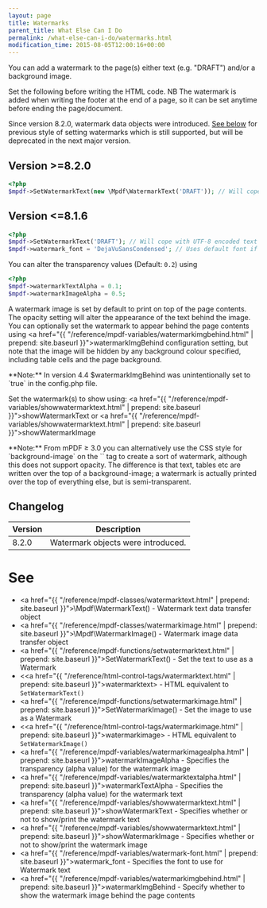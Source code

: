 ```yaml
---
layout: page
title: Watermarks
parent_title: What Else Can I Do
permalink: /what-else-can-i-do/watermarks.html
modification_time: 2015-08-05T12:00:16+00:00
---
```


You can add a watermark to the page(s) either text (e.g. "DRAFT") and/or a background image.

Set the following before writing the HTML code. NB The watermark is added when writing the footer at the end of a page,
so it can be set anytime before ending the page/document.

Since version 8.2.0, watermark data objects were introduced. <a href="#v816">See below</a> for previous style of setting watermarks which is still supported, but will be deprecated in the next major version.

<h2 id="v816">Version >=8.2.0</h2>

```php
<?php
$mpdf->SetWatermarkText(new \Mpdf\WatermarkText('DRAFT')); // Will cope with UTF-8 encoded text

```

<h2 id="v816">Version <=8.1.6</h2>

```php
<?php
$mpdf->SetWatermarkText('DRAFT'); // Will cope with UTF-8 encoded text
$mpdf->watermark_font = 'DejaVuSansCondensed'; // Uses default font if left blank

```

You can alter the transparency values (Default: `0.2`) using

```php
<?php
$mpdf->watermarkTextAlpha = 0.1;
$mpdf->watermarkImageAlpha = 0.5;
```

A watermark image is set by default to print on top of the page contents. The opacity setting will alter the appearance
of the text behind the image. You can optionally set the watermark to appear behind the page contents using
<a href="{{ "/reference/mpdf-variables/watermarkimgbehind.html" | prepend: site.baseurl }}">watermarkImgBehind</a> configuration setting, but
note that the image will be hidden by any background colour specified, including table cells and the page background.

<div class="alert alert-info" role="alert" markdown="1">
  **Note:** In version 4.4 <span class="parameter">$watermarkImgBehind</span> was unintentionally set
  to `true` in the <span class="filename">config.php</span> file.
</div>

Set the watermark(s) to show using:
<a href="{{ "/reference/mpdf-variables/showwatermarktext.html" | prepend: site.baseurl }}">showWatermarkText</a> or
<a href="{{ "/reference/mpdf-variables/showwatermarktext.html" | prepend: site.baseurl }}">showWatermarkImage</a>

<div class="alert alert-info" role="alert" markdown="1">
  **Note:** From mPDF &ge; 3.0 you can alternatively use the CSS
  style for `background-image` on the `<body>` tag to create a sort of watermark, although this does not support
  opacity. The difference is that text, tables etc are written over the top of a background-image; a watermark is
  actually printed over the top of everything else, but is semi-transparent.
</div>

<h2 id="changelog">Changelog</h2>

<table class="table">
    <thead>
        <tr>
            <th>Version</th>
            <th>Description</th>
        </tr>
    </thead>
    <tbody>
        <tr>
            <td>8.2.0</td>
            <td>Watermark objects were introduced.</td>
        </tr>
    </tbody>
</table>

# See

- <a href="{{ "/reference/mpdf-classes/watermarktext.html" | prepend: site.baseurl }}">\Mpdf\WatermarkText()</a> - Watermark text data transfer object
- <a href="{{ "/reference/mpdf-classes/watermarkimage.html" | prepend: site.baseurl }}">\Mpdf\WatermarkImage()</a> - Watermark image data transfer object
- <a href="{{ "/reference/mpdf-functions/setwatermarktext.html" | prepend: site.baseurl }}">SetWatermarkText()</a> - Set the text to use as a Watermark
- &lt;<a href="{{ "/reference/html-control-tags/watermarktext.html" | prepend: site.baseurl }}">watermarktext</a>&gt; - HTML equivalent to `SetWatermarkText()`
- <a href="{{ "/reference/mpdf-functions/setwatermarkimage.html" | prepend: site.baseurl }}">SetWatermarkImage()</a> - Set the image to use as a Watermark
- &lt;<a href="{{ "/reference/html-control-tags/watermarkimage.html" | prepend: site.baseurl }}">watermarkimage</a>&gt; - HTML equivalent to `SetWatermarkImage()`
- <a href="{{ "/reference/mpdf-variables/watermarkimagealpha.html" | prepend: site.baseurl }}">watermarkImageAlpha</a> - Specifies the transparency (alpha value) for the watermark image
- <a href="{{ "/reference/mpdf-variables/watermarktextalpha.html" | prepend: site.baseurl }}">watermarkTextAlpha</a> - Specifies the transparency (alpha value) for the watermark text
- <a href="{{ "/reference/mpdf-variables/showwatermarktext.html" | prepend: site.baseurl }}">showWatermarkText</a> - Specifies whether or not to show/print the watermark text
- <a href="{{ "/reference/mpdf-variables/showwatermarktext.html" | prepend: site.baseurl }}">showWatermarkImage</a> - Specifies whether or not to show/print the watermark image
- <a href="{{ "/reference/mpdf-variables/watermark-font.html" | prepend: site.baseurl }}">watermark_font</a> - Specifies the font to use for Watermark text
- <a href="{{ "/reference/mpdf-variables/watermarkimgbehind.html" | prepend: site.baseurl }}">watermarkImgBehind</a> - Specify whether to show the watermark image behind the page contents

